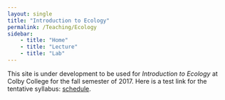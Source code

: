 ```yaml
---
layout: single
title: "Introduction to Ecology"
permalink: /Teaching/Ecology
sidebar:
    - title: "Home"
    - title: "Lecture"
    - title: "Lab"
---
```

<head>
<link rel=icon href="http://www.colby.edu/catalogue/wp-content/themes/colbycollege/favicon.ico" type=image/x-icon>
</head>

This site is under development to be used for *Introduction to Ecology* at Colby College for the fall semester of 2017.  Here is a test link for the tentative syllabus: [schedule](/Teaching/Ecology_files/Syllabus).
